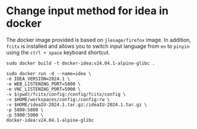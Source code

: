 # Change input method for idea in docker

The docker image provided is based on `jlesage/firefox` image. In addition, `fcitx` is installed and allows you to switch input language from `en` to `pinyin` using the `ctrl + space` keyboard shortcut.

```shell
sudo docker build -t docker-idea:v24.04.1-alpine-glibc .

sudo docker run -d --name=idea \
-e IDEA_VERSION=2024.1 \
-e WEB_LISTENING_PORT=5800 \
-e VNC_LISTENING_PORT=5900 \
-v $(pwd)/fcitx/config:/config/fcitx/config \
-v $HOME/workspaces/config:/config:rw \
-v $HOME/ideaIU-2024.1.tar.gz:/ideaIU-2024.1.tar.gz \
-p 5800:5800 \
-p 5900:5900 \
docker-idea:v24.04.1-alpine-glibc
```